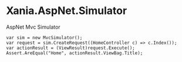 Xania.AspNet.Simulator
======================

AspNet Mvc Simulator

    var sim = new MvcSimulator();
    var request = sim.CreateRequest((HomeController c) => c.Index());
    var actionResult = (ViewResult)request.Execute();
    Assert.AreEqual("Home", actionResult.ViewBag.Title);

